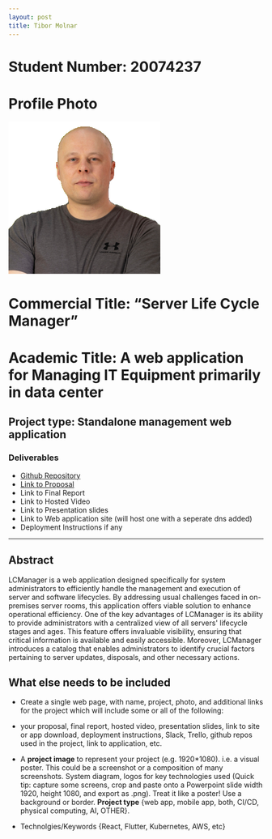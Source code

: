 ```yaml
---
layout: post
title: Tibor Molnar
---
```


# Student Number: 20074237
# Profile Photo
![](/assets/img/tmolnar.png)

# Commercial Title: “Server Life Cycle Manager”
# Academic Title: A web application for Managing IT Equipment primarily in data center


## Project type: Standalone management web application


### Deliverables
* [Github Repository](https://github.com/csibman27/LCManagerV3)
* [Link to Proposal](https://docs.google.com/document/d/1bgDe8jQAO7s6_aowm_xHE41zpCl0EDy7/edit?usp=sharing&ouid=115669550951731795424&rtpof=true&sd=true)
* Link to Final Report
* Link to Hosted Video
* Link to Presentation slides
* Link to Web application site (will host one with a seperate dns added)
* Deployment Instructions if any
-----

## Abstract
LCManager is a web application designed specifically for system administrators to efficiently handle the management and execution of server and software lifecycles. By addressing usual challenges faced in on-premises server rooms, this application offers viable solution to enhance operational efficiency. One of the key advantages of LCManager is its ability to provide administrators with a centralized view of all servers' lifecycle stages and ages. This feature offers invaluable visibility, ensuring that critical information is available and easily accessible. Moreover, LCManager introduces a catalog that enables administrators to identify crucial factors pertaining to server updates, disposals, and other necessary actions.

## What else needs to be included

- Create a single web page, with name, project, photo, and additional links for the project which will include some or all of the following:

- your proposal, final report, hosted video, presentation slides, link to site or app download, deployment instructions, Slack, Trello, github repos used in the project, link to application, etc.

- A **project image** to represent your project (e.g. 1920*1080). i.e. a visual poster. This could be a screenshot or a composition of many screenshots. System diagram, logos for key technologies used (Quick tip: capture some screens, crop and paste onto a Powerpoint slide width 1920, height 1080, and export as .png). Treat it like a poster! Use a background or border.
**Project type** {web app, mobile app, both, CI/CD, physical computing, AI, OTHER}.
- Technolgies/Keywords {React, Flutter, Kubernetes, AWS, etc}

